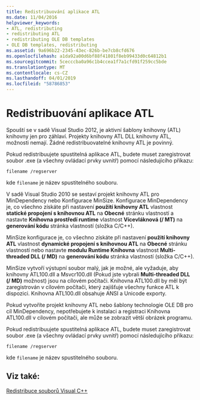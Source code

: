 ```yaml
---
title: Redistribuování aplikace ATL
ms.date: 11/04/2016
helpviewer_keywords:
- ATL, redistributing
- redistributing ATL
- redistributing OLE DB templates
- OLE DB templates, redistributing
ms.assetid: 9a696b22-2345-43ec-826b-be7cb8cfd676
ms.openlocfilehash: a1da92a00d6bf88f41801f8eb99433d0c64812b1
ms.sourcegitcommit: 5cecccba0a96c1b4ccea1f7a1cfd91f259cc5bde
ms.translationtype: MT
ms.contentlocale: cs-CZ
ms.lasthandoff: 04/01/2019
ms.locfileid: "58786853"
---
```

# <a name="redistributing-an-atl-application"></a>Redistribuování aplikace ATL

Spouští se v sadě Visual Studio 2012, je aktivní šablony knihovny (ATL) knihovny jen pro záhlaví. Projekty knihovny ATL DLL knihovny ATL, možnosti nemají. Žádné redistribuovatelné knihovny ATL je povinný.

Pokud redistribuujete spustitelná aplikace ATL, budete muset zaregistrovat soubor .exe (a všechny ovládací prvky uvnitř) pomocí následujícího příkazu:

```
filename /regserver
```

kde `filename` je název spustitelného souboru.

V sadě Visual Studio 2010 se sestaví projekt knihovny ATL pro MinDependency nebo Konfigurace MinSize. Konfigurace MinDependency je, co všechno získáte při nastavení **použití knihovny ATL** vlastnost **statické propojení s knihovnou ATL** na **Obecné** stránku vlastností a nastavte  **Knihovna prostředí runtime** vlastnost **Vícevláknová (/ MT)** na **generování kódu** stránka vlastností (složka C/C++).

MinSize konfigurace je, co všechno získáte při nastavení **použití knihovny ATL** vlastnost **dynamické propojení s knihovnou ATL** na **Obecné** stránku vlastností nebo nastavte **modulu Runtime Knihovna** vlastnost **Multi-threaded DLL (/ MD)** na **generování kódu** stránka vlastností (složka C/C++).

MinSize vytvoří výstupní soubor malý, jak je možné, ale vyžaduje, aby knihovny ATL100.dll a Msvcr100.dll (Pokud jste vybrali **Multi-threaded DLL (/ MD)** možnost) jsou na cílovém počítači. Knihovna ATL100.dll by měl být zaregistrován v cílovém počítači, který zajišťuje všechny funkce ATL k dispozici. Knihovna ATL100.dll obsahuje ANSI a Unicode exporty.

Pokud vytvoříte projekt knihovny ATL nebo šablony technologie OLE DB pro cíl MinDependency, nepotřebujete k instalaci a registraci Knihovna ATL100.dll v cílovém počítači, ale může se zobrazit větší obrázek programu.

Pokud redistribuujete spustitelná aplikace ATL, budete muset zaregistrovat soubor .exe (a všechny ovládací prvky uvnitř) pomocí následujícího příkazu:

```
filename /regserver
```

kde `filename` je název spustitelného souboru.

## <a name="see-also"></a>Viz také:

[Redistribuce souborů Visual C++](redistributing-visual-cpp-files.md)
